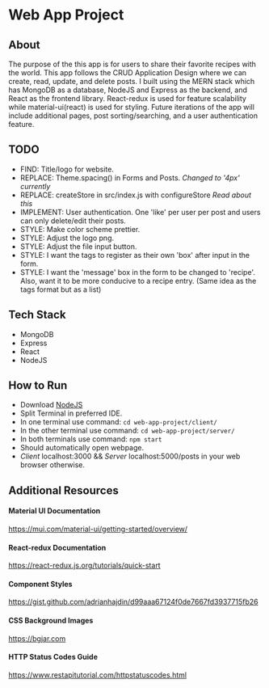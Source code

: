 # Web App Project

## About
The purpose of the this app is for users to share their favorite recipes with the world. This app follows the CRUD Application Design where we can create, read, update, and delete posts. I built using the MERN stack which has MongoDB as a database, NodeJS and Express as the backend, and React as the frontend library. React-redux is used for feature scalability while material-ui(react) is used for styling. Future iterations of the app will include additional pages, post sorting/searching, and a user authentication feature. 

## TODO

  - FIND: Title/logo for website. 
  - REPLACE: Theme.spacing() in Forms and Posts. *Changed to '4px' currently*
  - REPLACE: createStore in src/index.js with configureStore *Read about this*
  - IMPLEMENT: User authentication. One 'like' per user per post and users can only delete/edit their posts.  
  - STYLE: Make color scheme prettier. 
  - STYLE: Adjust the logo png. 
  - STYLE: Adjust the file input button.
  - STYLE: I want the tags to register as their own 'box' after input in the form. 
  - STYLE: I want the 'message' box in the form to be changed to 'recipe'. Also, want it to be more conducive to a recipe entry. (Same idea as the tags format but as a list)

## Tech Stack 

  - MongoDB
  - Express
  - React
  - NodeJS

## How to Run

  - Download [NodeJS](https://nodejs.org/en/download/)
  - Split Terminal in preferred IDE. 
  - In one terminal use command: `cd web-app-project/client/`
  - In the other terminal use command: `cd web-app-project/server/`
  - In both terminals use command: `npm start`
  - Should automatically open webpage. 
  - *Client* localhost:3000 && *Server* localhost:5000/posts in your web browser otherwise. 

## Additional Resources

#### Material UI Documentation
https://mui.com/material-ui/getting-started/overview/
#### React-redux Documentation
https://react-redux.js.org/tutorials/quick-start
#### Component Styles 
https://gist.github.com/adrianhajdin/d99aaa67124f0de7667fd3937715fb26
#### CSS Background Images
https://bgjar.com
#### HTTP Status Codes Guide
https://www.restapitutorial.com/httpstatuscodes.html